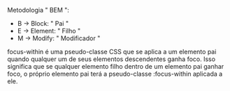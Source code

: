 Metodologia " BEM ":

- B -> Block: " Pai "
- E -> Element: " Filho "
- M -> Modify: " Modificador "

focus-within é uma pseudo-classe CSS que se aplica a um elemento pai quando qualquer um de seus elementos descendentes ganha foco. Isso significa que se qualquer elemento filho dentro de um elemento pai ganhar foco, o próprio elemento pai terá a pseudo-classe :focus-within aplicada a ele.